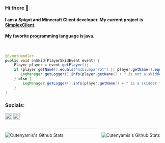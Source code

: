 ### Hi there 👋

#### I am a Spigot and Minecraft Client developer. My current project is [SimplexClient](http://simplexclient.tk). 

#### My favorite programming language is java.

<br />

````java
@EventHandler
public void onSkid(PlayerSkidEvent event) {
    Player player = event.getPlayer();
    if (player.getName().equals("mcblueparrot") || player.getName().equals("CuteNyami")) {
       LogManager.getLogger().info(player.getName() + " is not a skidder!");
    } else {
        LogManager.getLogger().info(player.getName() + " is a skidder!");
    }
}
````

### Socials:

[<img align="left" alt="YouTube" width="22px" src="https://cdn.jsdelivr.net/npm/simple-icons@v3/icons/youtube.svg" />][youtube]
[<img align="left" alt="SimplexClient | Discord" width="22px" src="https://cdn.jsdelivr.net/npm/simple-icons@v3/icons/discord.svg" />][discord]

<br />
<br />

---

<img align="left" alt="Cutenyamis's Github Stats" src="https://github-readme-stats.vercel.app/api/top-langs/?username=cutenyami&show_icons=true&hide_border=true&theme=radical" />
<img align="right" alt="Cutenyamis's Github Stats" src="https://github-readme-stats.vercel.app/api?username=cutenyami&show_icons=true&hide_border=true&theme=radical" />

[discord]: https://discord.gg/WEEbdV4mTp
[youtube]: https://youtube.com/c/bylumia
